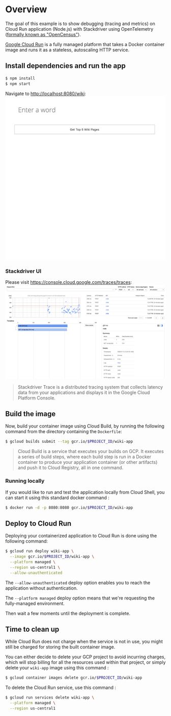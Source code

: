# Overview

The goal of this example is to show debugging (tracing and metrics) on Cloud Run application (Node.js) with Stackdriver using OpenTelemetry ([formally known as "OpenCensus"](https://medium.com/opentracing/a-roadmap-to-convergence-b074e5815289)).

[Google Cloud Run](https://cloud.google.com/run/) is a fully managed platform that takes a Docker container image and runs it as a stateless, autoscaling HTTP service.

## Install dependencies and run the app
```sh
$ npm install
$ npm start
```

Navigate to <http://localhost:8080/wiki>:
![Wiki Demo](images/demo.gif)

### Stackdriver UI

Please visit <https://console.cloud.google.com/traces/traces>:
![Stackdriver UI](images/stackdriver.png)

> Stackdriver Trace is a distributed tracing system that collects latency data from your applications and displays it in the Google Cloud Platform Console.

## Build the image
Now, build your container image using Cloud Build, by running the following command from the directory containing the `Dockerfile`:

```sh
$ gcloud builds submit --tag gcr.io/$PROJECT_ID/wiki-app
```

> Cloud Build is a service that executes your builds on GCP. It executes a series of build steps, where each build step is run in a Docker container to produce your application container (or other artifacts) and push it to Cloud Registry, all in one command.

### Running locally
If you would like to run and test the application locally from Cloud Shell, you can start it using this standard docker command :

```sh
$ docker run -d -p 8080:8080 gcr.io/$PROJECT_ID/wiki-app
```

## Deploy to Cloud Run
Deploying your containerized application to Cloud Run is done using the following command:

```sh
$ gcloud run deploy wiki-app \
  --image gcr.io/$PROJECT_ID/wiki-app \
  --platform managed \
  --region us-central1 \
  --allow-unauthenticated
```
The `--allow-unauthenticated` deploy option enables you to reach the application without authentication.

The `--platform managed` deploy option means that we're requesting the fully-managed environment.

Then wait a few moments until the deployment is complete.

## Time to clean up
While Cloud Run does not charge when the service is not in use, you might still be charged for storing the built container image.

You can either decide to delete your GCP project to avoid incurring charges, which will stop billing for all the resources used within that project, or simply delete your `wiki-app` image using this command :

```sh
$ gcloud container images delete gcr.io/$PROJECT_ID/wiki-app
```

To delete the Cloud Run service, use this command :

```sh
$ gcloud run services delete wiki-app \
  --platform managed \
  --region us-central1
```
